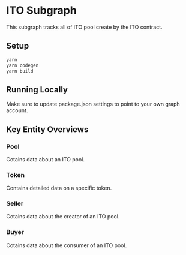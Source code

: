 # ITO Subgraph

This subgraph tracks all of ITO pool create by the ITO contract.

## Setup

```bash
yarn
yarn codegen
yarn build
```

## Running Locally

Make sure to update package.json settings to point to your own graph account.

## Key Entity Overviews

### Pool

Cotains data about an ITO pool.

### Token

Contains detailed data on a specific token.

### Seller

Cotains data about the creator of an ITO pool.

### Buyer

Cotains data about the consumer of an ITO pool.
